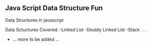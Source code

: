 ## Java Script Data Structure Fun
Data Structures in javascript

Data Sctuctures Covered:
-Linked List
-Doubly Linked List
-Stack
.
.
.
- ... more to be added ...
